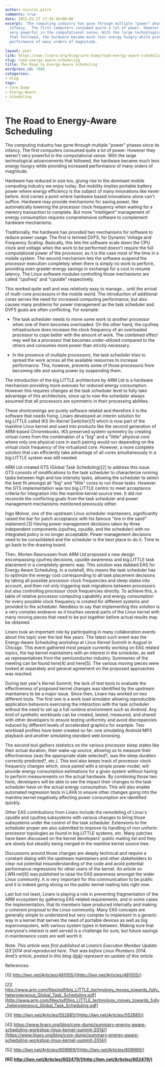 ```yaml
---
author: nicolas.pitre
comments: true
date: 2015-01-27 17:26:36+00:00
excerpt: 'The computing industry has gone through multiple "power" phases since its
  infancy.  The first computers consumed quite a lot of power. However they weren''t
  very powerful in the computational sense. With the large technological advancements
  that followed, the hardware became much less energy hungry while providing increased
  performance of many orders of magnitude.
  '
layout: post
link: https://www.linaro.org/blog/core-dump/road-energy-aware-scheduling/
slug: road-energy-aware-scheduling
title: The Road to Energy-Aware Scheduling
wordpress_id: 7806
categories:
- blog
tags:
- Core Dump
- Energy-Aware
- Scheduling
---
```


# **The Road to Energy-Aware Scheduling**


The computing industry has gone through multiple "power" phases since its infancy. The first computers consumed quite a lot of power. However they weren't very powerful in the computational sense. With the large technological advancements that followed, the hardware became much less energy hungry while providing increased performance of many orders of magnitude.

Hardware has reduced in size too, giving rise to the dominant mobile computing industry we enjoy today. But mobility implies portable battery power where energy efficiency is the subject of many innovations like never before. And comes a point where hardware based innovations alone can't suffice. Hardware may provide mechanisms for saving power, like automatically lowering the processor clock frequency when waiting for a memory transaction to complete. But more "intelligent" management of energy consumption requires comprehensive software to complement hardware mechanisms.

Traditionally, the hardware has provided two mechanisms for software to reduce power usage. The first is termed DVFS, for Dynamic Voltage and Frequency Scaling. Basically, this lets the software scale down the CPU clock and voltage when the work to be performed doesn't require the full computational power of the processor, as it is the case most of the time in a mobile system. The second mechanism lets the software suspend the processor execution completely when there is simply no work to perform, providing even greater energy savings in exchange for a cost in resume latency. The Linux software modules controlling those mechanisms are called "cpufreq" and "cpuidle" respectively.

This worked quite well and was relatively easy to manage... until the arrival of multi-core processors in the mobile world. The introduction of additional cores serves the need for increased computing performance, but also causes many problems for power management as the task scheduler and DVFS goals are often conflicting. For example:

  * The task scheduler needs to move some work to another processor when one of them becomes overloaded. On the other hand, the cpufreq infrastructure does increase the clock frequency of an overloaded processor to cope better with the amount of work. The combined effect may well be a processor that becomes under-utilized compared to the others and consumes more power than strictly necessary.


  * In the presence of multiple processors, the task scheduler tries to spread the work across all the available resources to increase performance. This, however, prevents some of those processors from becoming idle and saving power by suspending them.


The introduction of the big.LITTLE architecture by ARM Ltd is a hardware mechanism providing more avenues for reduced energy consumption. However this requires changes at the task scheduler level to fully take advantage of this architecture, since up to now the scheduler always assumed that all processors are symmetric in their processing abilities.

These shortcomings are purely software related and therefore it is the software that needs fixing. Linaro developed an interim solution for big.LITTLE called IKS (In-Kernel Switcher)[1] which is now part of the mainline Linux kernel and used into products like the second generation of ARM-based Chromebooks. IKS preserved system symmetry by creating virtual cores from the combination of a "big" and a "little" physical core where only one physical core in each pairing would run depending on the virtual clock frequency of the virtualized core. However, a more complete solution that can efficiently take advantage of all cores simultaneously in a big.LITTLE system was still needed.

ARM Ltd created GTS (Global Task Scheduling)[2] to address this issue. GTS consists of modifications to the task scheduler to characterize running tasks between high and low intensity tasks, allowing the scheduler to select the best fit amongst all "big" and "little" cores to run those tasks. However the GTS implementation was too big.LITTLE centric to meet acceptance criteria for integration into the mainline kernel source tree. It did not reconcile the conflicting goals from the task scheduler and power management mechanisms mentioned previously either.

Ingo Molnar, one of the upstream Linux scheduler maintainers, significantly raised the bar for patch acceptance with his famous "line in the sand" statement.[3] Having power management decisions taken by three independent components (cpufreq, cpuidle, and the scheduler) with no integrated policy is no longer acceptable. Power management decisions need to be consolidated and the scheduler is the best place to do it. Time to go back to the drawing board.

Then, Morten Rasmussen from ARM Ltd proposed a new design encompassing cpufreq decisions, cpuidle awareness and big.LITTLE task placement in a completely generic way. This solution was dubbed EAS for Energy Aware Scheduling. In a nutshell, this means the task scheduler has to optimize the energy cost corresponding to all task placement decisions by taking all possible processor clock frequencies and sleep states into account, and then not only triggering task migrations between processors but also controlling processor clock frequencies directly. To achieve this, a table of relative processor computing capability and energy consumption for every possible clock frequency is created for different systems and provided to the scheduler. Needless to say that implementing this solution is a very complex endeavor as it touches several parts of the Linux kernel with many moving pieces that need to be put together before actual results may be obtained.

Linaro took an important role by participating in many collaboration events about this topic over the last few years. The latest such event was the Energy-Aware Scheduling workshop at Linux Kernel Summit in August in Chicago. This event gathered most people currently working on EAS related topics, the top kernel maintainers with an interest in the scheduler, as well as representatives from the semiconductor industry. Summaries of the meeting can be found here[4] and here[5]. The various moving pieces were looked at separately and general agreement on the proposed approaches was reached.

During last year's Kernel Summit, the lack of test tools to evaluate the effectiveness of proposed kernel changes was identified by the upstream maintainers to be a major issue. Since then, Linaro has worked on two different tools. The first one is a work load simulator allowing reproducible application behaviors exercising the interaction with the task scheduler without the need to set up a full runtime environment such as Android. Any kind of synthetic workloads can be created, tested, measured, and shared with other developers to ensure testing uniformity and avoid discrepancies induced by different levels of accelerated graphics for example. Two workload profiles have been created so far: one simulating Android MP3 playback and another simulating standard web browsing.

The second tool gathers statistics on the various processor sleep states like their actual duration, their wake-up source, allowing us to measure their effectiveness (was the appropriate state selected?, was the sleep duration correctly predicted?, etc.). This tool also keeps track of processor clock frequency changes which, once paired with a simple power model, will provide energy consumption estimations for a given system without having to perform measurements on the actual hardware. By combining those two tools, developers will be able to see the impact their changes to the task scheduler have on the actual energy consumption. This will also enable automated regression tests in LAVA to ensure other changes going into the mainline kernel negatively affecting power consumption are identified quickly.

Other EAS contributions from Linaro include the remodeling of Linux's cpuidle and cpufreq subsystems with various changes to bring those subsystems under the control of the task scheduler. Extensions to the scheduler proper are also submitted to improve its handling of non uniform processor topologies as found in big.LITTLE systems, etc. Many patches have been discussed on the kernel developers' public mailing list and they are slowly but steadily being merged in the mainline kernel source tree.

Discussions around those changes are deeply technical and require a constant dialog with the upstream maintainers and other stakeholders to clear out potential misunderstanding of the code and avoid potential performance regressions for other users of the kernel. An article on LWN.net[6] was published to raise the EAS awareness amongst the wider Linux community. It is very important for this communication to be public and it is indeed going strong on the public kernel mailing lists right now.

Last but not least, Linaro is playing a role in preventing fragmentation of the ARM ecosystem by gathering EAS related requirements, and in some cases the implementation, that its members have produced internally and making a coherent proposal to the Linux community. Many EAS concepts are generally simple to understand but very complex to implement in a generic way in a kernel that serves the need of portable devices as well as big supercomputers, with various system types in between. Making sure that everyone's interest is well served is a challenge for sure, but future savings in maintenance costs are well worth it.

Note: _This article was first published at Linaro’s Executive Member Update Q3’2014 and reproduced here. That was before Linux Plumbers 2014. Amit’s article, posted in this blog ([link](http://www.linaro.org/blog/core-dump/energy-aware-scheduling-eas-project/)) represent an update of this article._

References:

[1][ http://lwn.net/Articles/481055/](http://lwn.net/Articles/481055/)

[2][ http://www.arm.com/files/pdf/big_LITTLE_technology_moves_towards_fully_heterogeneous_Global_Task_Scheduling.pdf](http://www.arm.com/files/pdf/big_LITTLE_technology_moves_towards_fully_heterogeneous_Global_Task_Scheduling.pdf)

[3][ http://lwn.net/Articles/552885/](http://lwn.net/Articles/552885/)

[4][ https://www.linaro.org/blog/core-dump/summary-energy-aware-scheduling-workshop-linux-kernel-summit-2014/](https://www.linaro.org/blog/core-dump/summary-energy-aware-scheduling-workshop-linux-kernel-summit-2014/)

[5][ http://lwn.net/Articles/609969/](http://lwn.net/Articles/609969/)

**[6][ http://lwn.net/Articles/602479/](http://lwn.net/Articles/602479/)**
